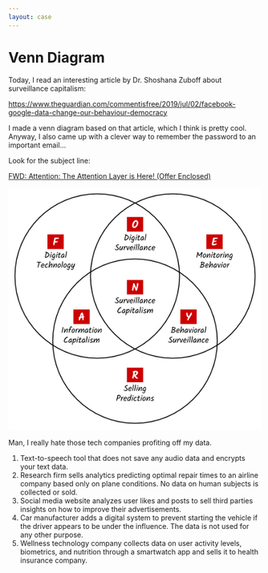 ```yaml
---
layout: case
---
```

# Venn Diagram

Today, I read an interesting article by Dr. Shoshana Zuboff about surveillance capitalism:

<a target="_blank" href="https://www.theguardian.com/commentisfree/2019/jul/02/facebook-google-data-change-our-behaviour-democracy">https://www.theguardian.com/commentisfree/2019/jul/02/facebook-google-data-change-our-behaviour-democracy</a>

I made a venn diagram based on that article, which I think is pretty cool. Anyway, I also came up with a clever way to remember the password to an important email...

Look for the subject line:

[FWD: Attention: The Attention Layer is Here! (Offer Enclosed)](../case/email)

![Venn diagram showing the three components of surveillance capitalism.](../assets/img/venn_diagram.png)

Man, I really hate those tech companies profiting off my data.

1. Text-to-speech tool that does not save any audio data and encrypts your text data.
1. Research firm sells analytics predicting optimal repair times to an airline company based only on plane conditions. No data on human subjects is collected or sold.
1. Social media website analyzes user likes and posts to sell third parties insights on how to improve their advertisements. 
1. Car manufacturer adds a digital system to prevent starting the vehicle if the driver appears to be under the influence. The data is not used for any other purpose.
1. Wellness technology company collects data on user activity levels, biometrics, and nutrition through a smartwatch app and sells it to health insurance company.
